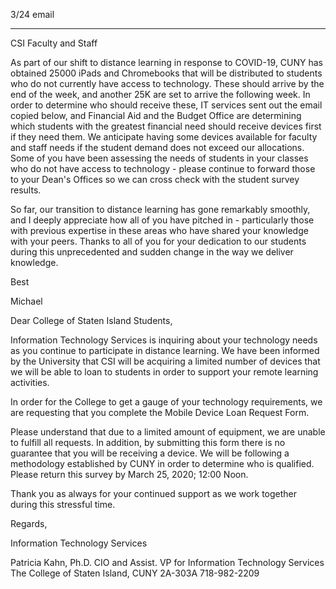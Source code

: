 3/24  email

-----

CSI Faculty and Staff

As part of our shift to distance learning in response to COVID-19, CUNY has obtained 25000 iPads and Chromebooks that will be distributed to students who do not currently have access to technology. These should arrive by the end of the week, and another 25K are set to arrive the following week. In order to determine who should receive these, IT services sent out the email copied below, and Financial Aid and the Budget Office are determining which students with the greatest financial need should receive devices first if they need them. We anticipate having some devices available for faculty and staff needs if the student demand does not exceed our allocations. Some of you have been assessing the needs of students in your classes who do not have access to technology - please continue to forward those to your Dean's Offices so we can cross check with the student survey results.

So far, our transition to distance learning has gone remarkably smoothly, and I deeply appreciate how all of you have pitched in - particularly those with previous expertise in these areas who have shared your knowledge with your peers. Thanks to all of you for your dedication to our students during this unprecedented and sudden change in the way we deliver knowledge.

Best

Michael




Dear College of Staten Island Students,

Information Technology Services is inquiring about your technology needs as you continue to participate in distance learning. We have been informed by the University that CSI will be acquiring a limited number of devices that we will be able to loan to students in order to support your remote learning activities.

In order for the College to get a gauge of your technology requirements, we are requesting that you complete the Mobile Device Loan Request Form.

Please understand that due to a limited amount of equipment, we are unable to fulfill all requests. In addition, by submitting this form there is no guarantee that you will be receiving a device. We will be following a methodology established by CUNY in order to determine who is qualified. Please return this survey by March 25, 2020; 12:00 Noon.

Thank you as always for your continued support as we work together during this stressful time.

Regards,

Information Technology Services



Patricia Kahn, Ph.D.
CIO and Assist. VP for Information Technology Services
The College of Staten Island, CUNY
2A-303A
718-982-2209
